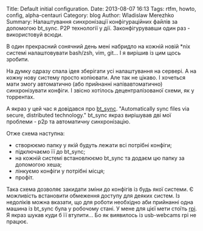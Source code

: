 Title: Default initial configuration.
Date: 2013-08-07 16:13
Tags: rtfm, howto, config, alpha-centauri
Category: blog
Author: Wladislaw Merezhko
Summary: Налаштування синхронізації конфігураційних файлів за допомогою bt_sync. P2P технології у дії. Законфігурувавши один раз - використовуй всюди.

В один прекрасний сонячний день мені набридло на кожній новій *nix системі налаштовувати bash/zsh, vim, git... І я вирішив із цим щось зробити.

На думку одразу спала ідея зберігати усі налаштування на сервері. А на кожну нову систему просто копіювати. Але так не цікаво. І хочеться мати змогу автоматично (або прийнанні напівавтоматично) синхронізувати конфіги. І звісно хотілось децентралізованої схеми, як у торрентах.

А якраз у цей час я довідався про [bt_sync](http://labs.bittorrent.com/experiments/sync.html). 
"Automatically sync files via secure, distributed technology."
bt_sync якраз вирішував дві мої проблеми - р2р та автоматичну синхронізацію.

Отже схема наступна:
* створюємо папку у якій будуть лежати всі потрібні конфіги;
* підключаємо її до bt_sync;
* на кожній системі встановлюємо bt_sync та додаєм цю папку за допомогою хеша;
* лінкуємо конфіги у потрібні місця;
* профіт.

Така схема дозволяє закидати зміни до конфігів із будь якої системи. Є можливість встановити обмеження доступу для деяких систем. Із недоліків можна вказати, що для роботи необхідно аби прийнанні одна машина із bt_sync була у робочому стані. У мене для цієї мети стоїть [rpi](http://www.raspberrypi.org/). Я якраз шукав куди б її втулити... Бо як виявилось із usb-webcams rpi не працює.


